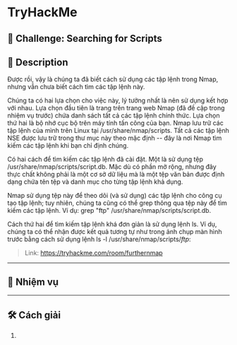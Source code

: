 
# TryHackMe

## 🧩 Challenge: Searching for Scripts

## 📝 Description
Được rồi, vậy là chúng ta đã biết cách sử dụng các tập lệnh trong Nmap, nhưng vẫn chưa biết cách tìm các tập lệnh này.

Chúng ta có hai lựa chọn cho việc này, lý tưởng nhất là nên sử dụng kết hợp với nhau. Lựa chọn đầu tiên là trang trên trang web Nmap (đã đề cập trong nhiệm vụ trước) chứa danh sách tất cả các tập lệnh chính thức. Lựa chọn thứ hai là bộ nhớ cục bộ trên máy tính tấn công của bạn. Nmap lưu trữ các tập lệnh của mình trên Linux tại /usr/share/nmap/scripts. Tất cả các tập lệnh NSE được lưu trữ trong thư mục này theo mặc định -- đây là nơi Nmap tìm kiếm các tập lệnh khi bạn chỉ định chúng.

Có hai cách để tìm kiếm các tập lệnh đã cài đặt. Một là sử dụng tệp /usr/share/nmap/scripts/script.db. Mặc dù có phần mở rộng, nhưng đây thực chất không phải là một cơ sở dữ liệu mà là một tệp văn bản được định dạng chứa tên tệp và danh mục cho từng tập lệnh khả dụng.


Nmap sử dụng tệp này để theo dõi (và sử dụng) các tập lệnh cho công cụ tạo tập lệnh; tuy nhiên, chúng ta cũng có thể grep thông qua tệp này để tìm kiếm các tập lệnh. Ví dụ: grep "ftp" /usr/share/nmap/scripts/script.db.


Cách thứ hai để tìm kiếm tập lệnh khá đơn giản là sử dụng lệnh ls. Ví dụ, chúng ta có thể nhận được kết quả tương tự như trong ảnh chụp màn hình trước bằng cách sử dụng lệnh ls -l /usr/share/nmap/scripts/*ftp*:

> Link: https://tryhackme.com/room/furthernmap

---

## 🧠 Nhiệm vụ
---


## 🛠️ Cách giải

1. 
